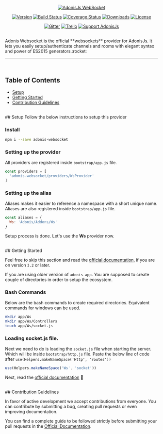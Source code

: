 <p align="center">
  <a href="http://adonisjs.com"><img src="https://cloud.githubusercontent.com/assets/2793951/21009311/3d5dd062-bd46-11e6-9f01-a1c2ff6fad37.png" alt="AdonisJs WebSocket"></a>
</p>

<p align="center">
  <a href="https://www.npmjs.com/package/adonis-websocket"><img src="https://img.shields.io/npm/v/adonis-websocket.svg?style=flat-square" alt="Version"></a>
  <a href="https://travis-ci.org/adonisjs/adonis-websocket"><img src="https://img.shields.io/travis/adonisjs/adonis-websocket/master.svg?style=flat-square" alt="Build Status"></a>
  <a href="https://coveralls.io/github/adonisjs/adonis-websocket?branch=master"><img src="https://img.shields.io/coveralls/adonisjs/adonis-websocket/master.svg?style=flat-square" alt="Coverage Status"></a>
  <a href="https://www.npmjs.com/package/adonis-websocket"><img src="https://img.shields.io/npm/dt/adonis-websocket.svg?style=flat-square" alt="Downloads"></a>
  <a href="https://opensource.org/licenses/MIT"><img src="https://img.shields.io/npm/l/adonis-websocket.svg?style=flat-square" alt="License"></a>
</p>

<p align="center">
  <a href="https://gitter.im/adonisjs/adonis-framework"><img src="https://img.shields.io/badge/gitter-join%20us-1DCE73.svg?style=flat-square" alt="Gitter"></a>
  <a href="https://trello.com/b/yzpqCgdl/adonis-for-humans"><img src="https://img.shields.io/badge/trello-roadmap-89609E.svg?style=flat-square" alt="Trello"></a>
  <a href="https://www.patreon.com/adonisframework"><img src="https://img.shields.io/badge/patreon-support%20AdonisJs-brightgreen.svg?style=flat-square" alt="Support AdonisJs"></a>
</p>

<br>
Adonis Websocket is the official **websockets** provider for AdonisJs. It lets you easily setup/authenticate channels and rooms with elegant syntax and power of ES2015 generators.:rocket:

<br>
<hr>
<br>

## Table of Contents

* [Setup](#setup)
* [Getting Started](#getting-started)
* [Contribution Guidelines](#contribution-guidelines)

<br>
## <a name="requirements"></a>Setup
Follow the below instructions to setup this provider

### Install
```bash
npm i --save adonis-websocket
```

### Setting up the provider
All providers are registered inside `bootstrap/app.js` file.

```javascript
const providers = [
  'adonis-websocket/providers/WsProvider'
]
```

### Setting up the alias
Aliases makes it easier to reference a namespace with a short unique name. Aliases are also registered inside `bootstrap/app.js` file.

```javascript
const aliases = {
  Ws: 'Adonis/Addons/Ws'
}
```

Setup process is done. Let's use the **Ws** provider now.

<br>
## <a name="getting-started"></a>Getting Started

Feel free to skip this section and read the [official documentation](http://adonisjs.com/docs/websocket), if you are on version `3.2` or later.

If you are using older version of `adonis-app`. You are supposed to create couple of directories in order to setup the ecosystem.

### Bash Commands
Below are the bash commands to create required directories. Equivalent commands for windows can be used.

```bash
mkdir app/Ws
mkdir app/Ws/Controllers
touch app/Ws/socket.js
```

### Loading socket.js file.
Next we need to do is loading the `socket.js` file when starting the server. Which will be inside `bootstrap/http.js` file. Paste the below line of code after `use(Helpers.makeNameSpace('Http', 'routes'))`

```javascript
use(Helpers.makeNameSpace('Ws', 'socket'))
```

Next, read the [official documentation](http://adonisjs.com/docs/websocket) :book:

<br>
## <a name="contribution-guidelines"></a>Contribution Guidelines

In favor of active development we accept contributions from everyone. You can contribute by submitting a bug, creating pull requests or even improving documentation.

You can find a complete guide to be followed strictly before submitting your pull requests in the [Official Documentation](http://adonisjs.com/docs/contributing).
